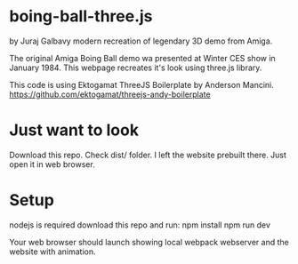 # boing-ball-three.js
by Juraj Galbavy
modern recreation of legendary 3D demo from Amiga.

The original Amiga Boing Ball demo wa presented at Winter CES show in January 1984.
This webpage recreates it's look using three.js library.

This code is using Ektogamat ThreeJS Boilerplate by Anderson Mancini.
https://github.com/ektogamat/threejs-andy-boilerplate

# Just want to look
Download this repo. Check dist/ folder. I left the website prebuilt there. Just open it in web browser.

# Setup
nodejs is required
download this repo and run:
npm install
npm run dev

Your web browser should launch showing local webpack webserver and the website with animation.

